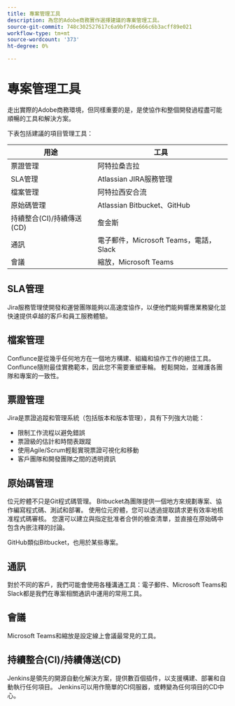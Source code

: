 ```yaml
---
title: 專案管理工具
description: 為您的Adobe商務實作選擇建議的專案管理工具。
source-git-commit: 748c302527617c6a9bf7d6e666c6b3acff89e021
workflow-type: tm+mt
source-wordcount: '373'
ht-degree: 0%

---
```



# 專案管理工具

走出實際的Adobe商務環境，但同樣重要的是，是使協作和整個開發過程盡可能順暢的工具和解決方案。

下表包括建議的項目管理工具：

| 用途 | 工具 |
|------------------------------------------------------|--------------------------------------|
| 票證管理 | 阿特拉桑吉拉 |
| SLA管理 | Atlassian JIRA服務管理 |
| 檔案管理 | 阿特拉西安合流 |
| 原始碼管理 | Atlassian Bitbucket、GitHub |
| 持續整合(CI)/持續傳送(CD) | 詹金斯 |
| 通訊 | 電子郵件，Microsoft Teams，電話，Slack |
| 會議 | 縮放，Microsoft Teams |

## SLA管理

Jira服務管理使開發和運營團隊能夠以高速度協作，以便他們能夠響應業務變化並快速提供卓越的客戶和員工服務體驗。

## 檔案管理

Conflunce是從幾乎任何地方在一個地方構建、組織和協作工作的絕佳工具。 Conflunce隨附最佳實務範本，因此您不需要重塑車輪。 輕鬆開始，並維護各團隊和專案的一致性。

## 票證管理

Jira是票證追蹤和管理系統（包括版本和版本管理），具有下列強大功能：

- 限制工作流程以避免錯誤
- 票證級的估計和時間表跟蹤
- 使用Agile/Scrum輕鬆實現票證可視化和移動
- 客戶團隊和開發團隊之間的透明資訊

## 原始碼管理

位元貯體不只是Git程式碼管理。 Bitbucket為團隊提供一個地方來規劃專案、協作編寫程式碼、測試和部署。 使用位元貯體，您可以透過提取請求更有效率地核准程式碼審核。 您還可以建立與指定批准者合併的檢查清單，並直接在原始碼中包含內嵌注釋的討論。

GitHub類似Bitbucket，也用於某些專案。

## 通訊

對於不同的客戶，我們可能會使用各種溝通工具：電子郵件、Microsoft Teams和Slack都是我們在專案相關通訊中運用的常用工具。

## 會議

Microsoft Teams和縮放是設定線上會議最常見的工具。

## 持續整合(CI)/持續傳送(CD)

Jenkins是領先的開源自動化解決方案，提供數百個插件，以支援構建、部署和自動執行任何項目。 Jenkins可以用作簡單的CI伺服器，或轉變為任何項目的CD中心。
